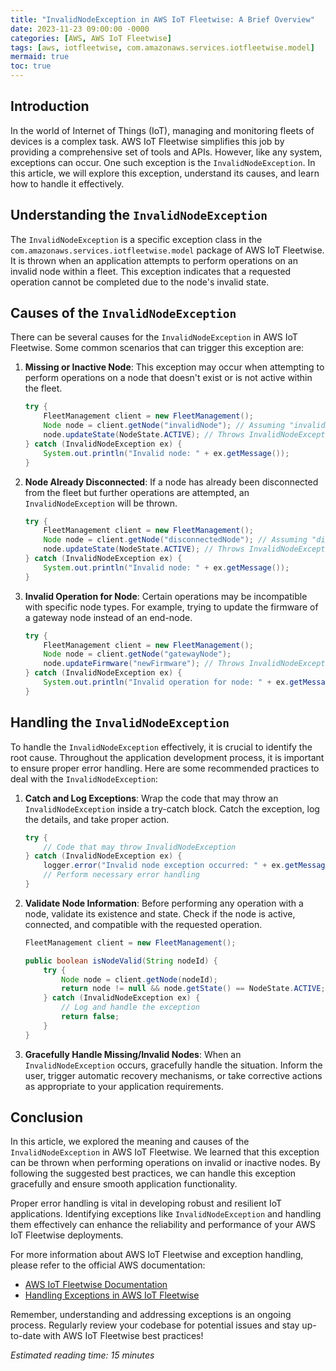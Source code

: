 ```yaml
---
title: "InvalidNodeException in AWS IoT Fleetwise: A Brief Overview"
date: 2023-11-23 09:00:00 -0000
categories: [AWS, AWS IoT Fleetwise]
tags: [aws, iotfleetwise, com.amazonaws.services.iotfleetwise.model]
mermaid: true
toc: true
---
```



## Introduction

In the world of Internet of Things (IoT), managing and monitoring fleets of devices is a complex task. AWS IoT Fleetwise simplifies this job by providing a comprehensive set of tools and APIs. However, like any system, exceptions can occur. One such exception is the `InvalidNodeException`. In this article, we will explore this exception, understand its causes, and learn how to handle it effectively.

## Understanding the `InvalidNodeException`

The `InvalidNodeException` is a specific exception class in the `com.amazonaws.services.iotfleetwise.model` package of AWS IoT Fleetwise. It is thrown when an application attempts to perform operations on an invalid node within a fleet. This exception indicates that a requested operation cannot be completed due to the node's invalid state.

## Causes of the `InvalidNodeException`

There can be several causes for the `InvalidNodeException` in AWS IoT Fleetwise. Some common scenarios that can trigger this exception are:

1. **Missing or Inactive Node**: This exception may occur when attempting to perform operations on a node that doesn't exist or is not active within the fleet.
   
   ```java
   try {
       FleetManagement client = new FleetManagement();
       Node node = client.getNode("invalidNode"); // Assuming "invalidNode" doesn't exist
       node.updateState(NodeState.ACTIVE); // Throws InvalidNodeException
   } catch (InvalidNodeException ex) {
       System.out.println("Invalid node: " + ex.getMessage());
   }
   ```

2. **Node Already Disconnected**: If a node has already been disconnected from the fleet but further operations are attempted, an `InvalidNodeException` will be thrown.
   
   ```java
   try {
       FleetManagement client = new FleetManagement();
       Node node = client.getNode("disconnectedNode"); // Assuming "disconnectedNode" is no longer in the fleet
       node.updateState(NodeState.ACTIVE); // Throws InvalidNodeException
   } catch (InvalidNodeException ex) {
       System.out.println("Invalid node: " + ex.getMessage());
   }
   ```

3. **Invalid Operation for Node**: Certain operations may be incompatible with specific node types. For example, trying to update the firmware of a gateway node instead of an end-node.
   
   ```java
   try {
       FleetManagement client = new FleetManagement();
       Node node = client.getNode("gatewayNode");
       node.updateFirmware("newFirmware"); // Throws InvalidNodeException
   } catch (InvalidNodeException ex) {
       System.out.println("Invalid operation for node: " + ex.getMessage());
   }
   ```

## Handling the `InvalidNodeException`

To handle the `InvalidNodeException` effectively, it is crucial to identify the root cause. Throughout the application development process, it is important to ensure proper error handling. Here are some recommended practices to deal with the `InvalidNodeException`:

1. **Catch and Log Exceptions**: Wrap the code that may throw an `InvalidNodeException` inside a try-catch block. Catch the exception, log the details, and take proper action.
   
   ```java
   try {
       // Code that may throw InvalidNodeException
   } catch (InvalidNodeException ex) {
       logger.error("Invalid node exception occurred: " + ex.getMessage());
       // Perform necessary error handling
   }
   ```

2. **Validate Node Information**: Before performing any operation with a node, validate its existence and state. Check if the node is active, connected, and compatible with the requested operation.
   
   ```java
   FleetManagement client = new FleetManagement();
   
   public boolean isNodeValid(String nodeId) {
       try {
           Node node = client.getNode(nodeId);
           return node != null && node.getState() == NodeState.ACTIVE;
       } catch (InvalidNodeException ex) {
           // Log and handle the exception
           return false;
       }
   }
   ```

3. **Gracefully Handle Missing/Invalid Nodes**: When an `InvalidNodeException` occurs, gracefully handle the situation. Inform the user, trigger automatic recovery mechanisms, or take corrective actions as appropriate to your application requirements.

## Conclusion

In this article, we explored the meaning and causes of the `InvalidNodeException` in AWS IoT Fleetwise. We learned that this exception can be thrown when performing operations on invalid or inactive nodes. By following the suggested best practices, we can handle this exception gracefully and ensure smooth application functionality.

Proper error handling is vital in developing robust and resilient IoT applications. Identifying exceptions like `InvalidNodeException` and handling them effectively can enhance the reliability and performance of your AWS IoT Fleetwise deployments.

For more information about AWS IoT Fleetwise and exception handling, please refer to the official AWS documentation:

- [AWS IoT Fleetwise Documentation](https://docs.aws.amazon.com/iot/latest/apireference/API_Operations_v1.html)
- [Handling Exceptions in AWS IoT Fleetwise](https://docs.aws.amazon.com/iot/latest/developerguide/iot-fleetwise-exceptions.html)

Remember, understanding and addressing exceptions is an ongoing process. Regularly review your codebase for potential issues and stay up-to-date with AWS IoT Fleetwise best practices!

*Estimated reading time: 15 minutes*